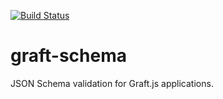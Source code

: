 [![Build Status](https://travis-ci.org/ONCHoldings/graft-schema.png)](https://travis-ci.org/ONCHoldings/graft-schema)

graft-schema
============

JSON Schema validation for Graft.js applications.

